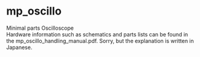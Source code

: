 # mp_oscillo
Minimal parts Oscilloscope<br>
Hardware information such as schematics and parts lists can be found in the mp_oscillo_handling_manual.pdf. Sorry, but the explanation is written in Japanese.
